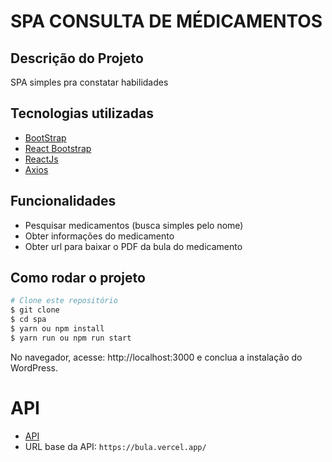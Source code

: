 # SPA CONSULTA DE MÉDICAMENTOS

## Descrição do Projeto
SPA simples pra constatar habilidades

## Tecnologias utilizadas

- [BootStrap](https://getbootstrap.com/docs/4.1/getting-started/introduction/)
- [React Bootstrap](https://react-bootstrap.netlify.app/docs/getting-started/introduction)
- [ReactJs](https://legacy.reactjs.org/docs/getting-started.html)
- [Axios](https://axios-http.com/ptbr/docs/intro)

## Funcionalidades
- Pesquisar medicamentos (busca simples pelo nome)
- Obter informações do medicamento
- Obter url para baixar o PDF da bula do medicamento

## Como rodar o projeto

```bash
# Clone este repositório
$ git clone
$ cd spa
$ yarn ou npm install
$ yarn run ou npm run start
```
No navegador, acesse: http://localhost:3000 e conclua a instalação do WordPress. 

# API 
- [API](https://bula.vercel.app/docs)
- URL base da API: `https://bula.vercel.app/`
